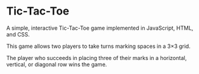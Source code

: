 # Tic-Tac-Toe
A simple, interactive Tic-Tac-Toe game implemented in JavaScript, HTML, and CSS. 


This game allows two players to take turns marking spaces in a 3×3 grid. 

The player who succeeds in placing three of their marks in a horizontal, vertical, or diagonal row wins the game.
